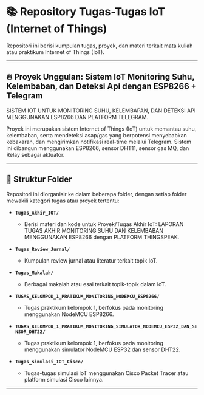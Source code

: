 # 📚 Repository Tugas-Tugas IoT (Internet of Things)

Repositori ini berisi kumpulan tugas, proyek, dan materi terkait mata kuliah atau praktikum Internet of Things (IoT).

---

## 🔥 **Proyek Unggulan:** Sistem IoT Monitoring Suhu, Kelembaban, dan Deteksi Api dengan ESP8266 + Telegram

SISTEM IOT UNTUK MONITORING SUHU, KELEMBAPAN, DAN DETEKSI API MENGGUNAKAN ESP8266 DAN PLATFORM TELEGRAM.

Proyek ini merupakan sistem Internet of Things (IoT) untuk memantau suhu, kelembaban, serta mendeteksi asap/gas yang berpotensi menyebabkan kebakaran, dan mengirimkan notifikasi real-time melalui Telegram. Sistem ini dibangun menggunakan ESP8266, sensor DHT11, sensor gas MQ, dan Relay sebagai aktuator.

---

## 📂 Struktur Folder

Repositori ini diorganisir ke dalam beberapa folder, dengan setiap folder mewakili kategori tugas atau proyek tertentu:

- **`Tugas_Akhir_IOT/`**
  - Berisi materi dan kode untuk Proyek/Tugas Akhir IoT: LAPORAN TUGAS AKHIR MONITORING SUHU DAN KELEMBABAN MENGGUNAKAN ESP8266 dengan PLATFORM THINGSPEAK.

- **`Tugas_Review_Jurnal/`**
  - Kumpulan review jurnal atau literatur terkait topik IoT.

- **`Tugas_Makalah/`**
  - Berbagai makalah atau esai terkait topik-topik dalam IoT.

- **`TUGAS_KELOMPOK_1_PRATIKUM_MONITORING_NODEMCU_ESP8266/`**
  - Tugas praktikum kelompok 1, berfokus pada monitoring menggunakan NodeMCU ESP8266.

- **`TUGAS_KELOMPOK_1_PRATIKUM_MONITORING_SIMULATOR_NODEMCU_ESP32_DAN_SENSOR_DHT22/`**
  - Tugas praktikum kelompok 1, berfokus pada monitoring menggunakan simulator NodeMCU ESP32 dan sensor DHT22.

- **`Tugas_simulasi_IOT_Cisco/`**
  - Tugas-tugas simulasi IoT menggunakan Cisco Packet Tracer atau platform simulasi Cisco lainnya.

---

